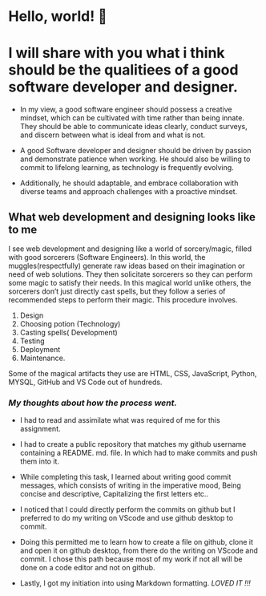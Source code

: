 # Hello, world! 👋

# **I will share with you what i think should be the qualitiees of a good software developer and designer.**

- In my view, a good software engineer should possess a creative mindset, which can be cultivated with time rather than being innate. They should be able to communicate ideas clearly, conduct surveys, and discern between what is ideal from and what is not.

 - A good Software developer and designer should be driven by passion and demonstrate patience when working. He should also be willing to commit to lifelong learning, as technology is frequently  evolving.

 - Additionally, he should adaptable, and embrace collaboration with diverse teams and approach challenges with a proactive mindset.

## **What web development and designing looks like to me**

I see web development and designing like a world of sorcery/magic, filled with good sorcerers (Software Engineers). In this world, the muggles(respectfully) generate raw ideas based on their imagination or need of web solutions. They then solicitate sorcerers so they can perform some magic to satisfy their needs. In this magical world unlike others, the sorcerers don’t just directly cast spells, but they follow a series of recommended steps to perform their magic. This procedure involves.

1. Design
2. Choosing potion (Technology)
3. Casting spells( Development)
4. Testing
5. Deployment
6. Maintenance.

Some of the magical artifacts they use are HTML, CSS, JavaScript, Python, MYSQL, GitHub and VS Code out of hundreds.

### *My thoughts about how the process went.*

- I had to read and assimilate what was required of me for this assignment.

- I had to create a public repository that matches my github username containing a README. md. file. In which had to make commits and push them into it.

- While completing this task, I learned about writing good commit messages, which consists of writing in the imperative mood, Being concise and descriptive, Capitalizing the first letters etc..

- I noticed that I could directly perform the commits on github but I preferred to do my writing on VScode and use github desktop to commit.

- Doing this permitted me to learn how to create a file on github, clone it and open it on github desktop, from there do the writing on VScode and commit. I chose this path because most of my work if not all will be done on a code editor and not on github.

- Lastly, I got my initiation into using Markdown formatting.   *LOVED IT !!!*  

